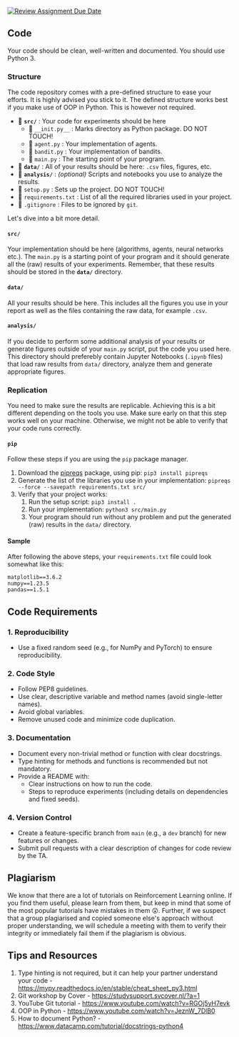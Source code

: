 [![Review Assignment Due Date](https://classroom.github.com/assets/deadline-readme-button-22041afd0340ce965d47ae6ef1cefeee28c7c493a6346c4f15d667ab976d596c.svg)](https://classroom.github.com/a/GhX0HoeG)
## Code

Your code should be clean, well-written and documented. You should use Python 3.

### Structure

The code repository comes with a pre-defined structure to ease your efforts. It is highly advised you stick to it. The defined structure works best if you make use of OOP in Python. This is however not required.

- 📁 **`src/`** : Your code for experiments should be here
  - 🐍 `__init.py__` : Marks directory as Python package. DO NOT TOUCH!
  - 🐍 `agent.py` : Your implementation of agents.
  - 🐍 `bandit.py` : Your implementation of bandits.
  - 🐍 `main.py` : The starting point of your program.
- 📁 **`data/`** : All of your results should be here: `.csv` files, figures, etc.
- 📁 **`analysis/`** : _(optional)_ Scripts and notebooks you use to analyze the results.
- 🐍 `setup.py` : Sets up the project. DO NOT TOUCH!
- 📄 `requirements.txt` : List of all the required libraries used in your project.
- 📄 `.gitignore` : Files to be ignored by `git`. 

Let's dive into a bit more detail.

#### `src/`

Your implementation should be here (algorithms, agents, neural networks etc.). The `main.py` is a starting point of your program and it should generate all the (raw) results of your experiments. Remember, that these results should be stored in the **`data/`** directory.

#### `data/`

All your results should be here. This includes all the figures you use in your report as well as the files containing the raw data, for example `.csv`.

#### `analysis/`

If you decide to perform some additional analysis of your results or generate figures outside of your `main.py` script, put the code you used here. This directory should preferebly contain Jupyter Notebooks (`.ipynb` files) that load raw results from `data/` directory, analyze them and generate appropriate figures.

### Replication

You need to make sure the results are replicable. Achieving this is a bit different depending on the tools you use. Make sure early on that this step works well on your machine. Otherwise, we might not be able to verify that your code runs correctly.

#### `pip`

Follow these steps if you are using the `pip` package manager.

1. Download the [pipreqs](https://pypi.org/project/pipreqs/) package, using pip: `pip3 install pipreqs`
2. Generate the list of the libraries you use in your implementation: `pipreqs --force --savepath requirements.txt src/`
3. Verify that your project works:
   1. Run the setup script: `pip3 install .`
   2. Run your implementation: `python3 src/main.py`
   3. Your program should run without any problem and put the generated (raw) results in the `data/` directory.


#### Sample

After following the above steps, your `requirements.txt` file could look somewhat like this:

```
matplotlib==3.6.2
numpy==1.23.5
pandas==1.5.1
```

## Code Requirements

### 1. Reproducibility
- Use a fixed random seed (e.g., for NumPy and PyTorch) to ensure reproducibility.

### 2. Code Style
- Follow PEP8 guidelines.
- Use clear, descriptive variable and method names (avoid single-letter names).
- Avoid global variables.
- Remove unused code and minimize code duplication.

### 3. Documentation
- Document every non-trivial method or function with clear docstrings.
- Type hinting for methods and functions is recommended but not mandatory.
- Provide a README with:
  - Clear instructions on how to run the code.
  - Steps to reproduce experiments (including details on dependencies and fixed seeds).

### 4. Version Control
- Create a feature-specific branch from `main` (e.g., a `dev` branch) for new features or changes.
- Submit pull requests with a clear description of changes for code review by the TA.



## Plagiarism

We know that there are a lot of tutorials on Reinforcement Learning online. If you find them useful, please learn from them, but keep in mind that some of the most popular tutorials have mistakes in them 😲. Further, if we suspect that a group plagiarised and copied someone else's approach without proper understanding, we will schedule a meeting with them to verify their integrity or immediately fail them if the plagiarism is obvious.

## Tips and Resources

1. Type hinting is not required, but it can help your partner understand your code - https://mypy.readthedocs.io/en/stable/cheat_sheet_py3.html
2. Git workshop by Cover - https://studysupport.svcover.nl/?a=1
3. YouTube Git tutorial - https://www.youtube.com/watch?v=RGOj5yH7evk
4. OOP in Python - https://www.youtube.com/watch?v=JeznW_7DlB0
5. How to document Python? - https://www.datacamp.com/tutorial/docstrings-python4

